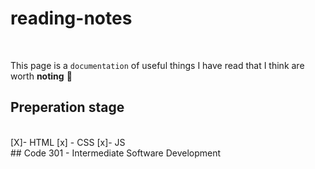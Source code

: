 # reading-notes
<br>

This page is a `documentation` of useful things I have read that I think are worth **noting**  	:floppy_disk:
<br>

## Preperation stage
<br>
[X]- HTML
[x] - CSS
[x]- JS
<br>
## Code 301 - Intermediate Software Development

